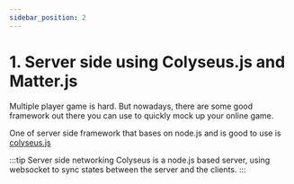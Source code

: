 ```yaml
---
sidebar_position: 2
---
```


# 1. Server side using Colyseus.js and Matter.js
Multiple player game is hard. But nowadays, there are some good framework out there you can use to
quickly mock up your online game.

One of server side framework that bases on node.js and is good to use is [colyseus.js](https://colyseus.io)

:::tip Server side networking
Colyseus is a node.js based server, using websocket to sync states between the server and the clients.
:::
